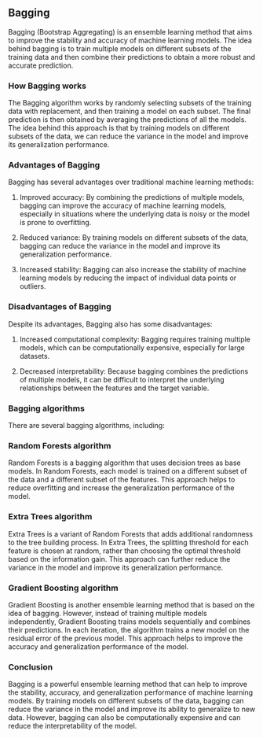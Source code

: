 ## Bagging
Bagging (Bootstrap Aggregating) is an ensemble learning method that aims to improve the stability and accuracy of machine learning models. The idea behind bagging is to train multiple models on different subsets of the training data and then combine their predictions to obtain a more robust and accurate prediction.

### How Bagging works
The Bagging algorithm works by randomly selecting subsets of the training data with replacement, and then training a model on each subset. The final prediction is then obtained by averaging the predictions of all the models. The idea behind this approach is that by training models on different subsets of the data, we can reduce the variance in the model and improve its generalization performance.

### Advantages of Bagging
Bagging has several advantages over traditional machine learning methods:

1. Improved accuracy: By combining the predictions of multiple models, bagging can improve the accuracy of machine learning models, especially in situations where the underlying data is noisy or the model is prone to overfitting.

2. Reduced variance: By training models on different subsets of the data, bagging can reduce the variance in the model and improve its generalization performance.

3. Increased stability: Bagging can also increase the stability of machine learning models by reducing the impact of individual data points or outliers.

### Disadvantages of Bagging
Despite its advantages, Bagging also has some disadvantages:

1. Increased computational complexity: Bagging requires training multiple models, which can be computationally expensive, especially for large datasets.

2. Decreased interpretability: Because bagging combines the predictions of multiple models, it can be difficult to interpret the underlying relationships between the features and the target variable.

### Bagging algorithms
There are several bagging algorithms, including:

### Random Forests algorithm
Random Forests is a bagging algorithm that uses decision trees as base models. In Random Forests, each model is trained on a different subset of the data and a different subset of the features. This approach helps to reduce overfitting and increase the generalization performance of the model.

### Extra Trees algorithm
Extra Trees is a variant of Random Forests that adds additional randomness to the tree building process. In Extra Trees, the splitting threshold for each feature is chosen at random, rather than choosing the optimal threshold based on the information gain. This approach can further reduce the variance in the model and improve its generalization performance.

### Gradient Boosting algorithm
Gradient Boosting is another ensemble learning method that is based on the idea of bagging. However, instead of training multiple models independently, Gradient Boosting trains models sequentially and combines their predictions. In each iteration, the algorithm trains a new model on the residual error of the previous model. This approach helps to improve the accuracy and generalization performance of the model.

### Conclusion
Bagging is a powerful ensemble learning method that can help to improve the stability, accuracy, and generalization performance of machine learning models. By training models on different subsets of the data, bagging can reduce the variance in the model and improve its ability to generalize to new data. However, bagging can also be computationally expensive and can reduce the interpretability of the model.